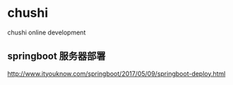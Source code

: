 # chushi
chushi online development

## springboot 服务器部署
http://www.ityouknow.com/springboot/2017/05/09/springboot-deploy.html
